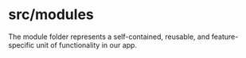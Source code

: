 # src/modules

The module folder represents a self-contained, reusable, and feature-specific unit of functionality in our app.
